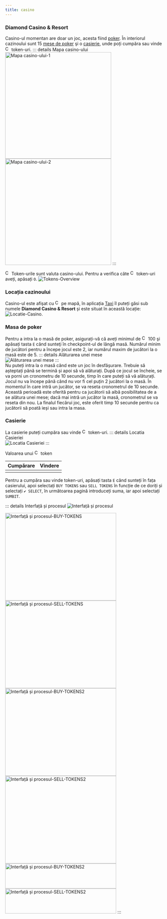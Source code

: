 ```yaml
---
title: casino
---
```


### Diamond Casino & Resort
Casino-ul momentan are doar un joc, acesta fiind [poker](./poker.md).
În interiorul cazinoului sunt 15 [mese de poker](#masa-de-poker) şi o [casierie](#casierie), unde poți cumpăra sau vinde <Image src="https://i.imgur.com/V5PL4Jz.png" alt="Casino-Token" width="16" /> token-uri.
::: details Mapa casino-ului
<Image src="https://i.imgur.com/QOyVfwo.png" alt="Mapa casino-ului-1" width="340" heigt="140" /><Image src="https://i.imgur.com/lFAdrvf.png" alt="Mapa casino-ului-2" width="340" heigt="140" />
:::

<Image src="https://i.imgur.com/V5PL4Jz.png" alt="Casino-Token" width="16" /> Token-urile sunt valuta casino-ului.
Pentru a verifica câte <Image src="https://i.imgur.com/V5PL4Jz.png" alt="Casino-Token" width="16" /> token-uri aveți, apăsați `O`.
<Image src="https://i.imgur.com/8D95eLT.png" alt="Tokens-Overview" />




### Locația cazinoului
Casino-ul este afișat cu <Image src="https://i.imgur.com/L1ULg07.png" alt="Casino-Icon" width="16"/> pe mapă, în aplicația [Taxi](../general/phone#taxi) îl puteți găsi sub numele **Diamond Casino & Resort** și este situat în această locație:
<Image src="https://i.imgur.com/uSZIF9w.png" alt="Locatie-Casino" />.

### Masa de poker
Pentru a intra la o masă de poker, asigurați-vă că aveți minimul de <Image src="https://i.imgur.com/V5PL4Jz.png" alt="Casino-Token" width="16" /> 100 şi apăsați tasta `E` când sunteţi în checkpoint-ul de lângă masă. Numărul minim de jucători pentru a începe jocul este 2, iar numărul maxim de jucători la o masă este de 5.
::: details Alăturarea unei mese  
  <Image src="https://i.imgur.com/oxeiV2h.png" alt="Alăturarea unei mese" />
:::  
Nu puteți intra la o masă când este un joc în desfășurare. Trebuie să așteptați până se termină și apoi să vă alăturați. După ce jocul se încheie, se va porni un cronometru de 10 secunde, timp în care puteți să vă alăturați.
Jocul nu va începe până când nu vor fi cel puțin 2 jucători la o masă. În momentul în care intră un jucător, se va reseta cronometrul de 10 secunde. Această perioadă este oferită pentru ca jucătorii să aibă posibilitatea de a se alătura unei mese; dacă mai intră un jucător la masă, cronometrul se va reseta din nou.
La finalul fiecărui joc, este oferit timp 10 secunde pentru ca jucătorii să poată ieși sau intra la masa.


### Casierie

La casierie puteți cumpăra sau vinde <Image src="https://i.imgur.com/V5PL4Jz.png" alt="Casino-Token" width="16" /> token-uri. 
::: details Locatia Casieriei  
  <Image src="https://i.imgur.com/sPESYsp.png" alt="Locatia Casieriei" />
:::  

Valoarea unui <Image src="https://i.imgur.com/V5PL4Jz.png" alt="Casino-Token" width="16" /> token

|       Cumpărare          |          Vindere           |
| :----------------------: | :------------------------: |
|  <Dinero :amount="1" />  | <Dinero :amount="0.95" />  |

Pentru a cumpăra sau vinde token-uri, apăsați tasta `E` când sunteți în fața casierului, apoi selectați `BUY TOKENS` sau `SELL TOKENS` în funcție de ce doriți și selectați `✔️ SELECT`, în următoarea pagină introduceți  suma, iar apoi selectați `SUMBIT`.

::: details Interfață și procesul
<Image src="https://i.imgur.com/VwxGh17.png" alt="Interfață și procesul" />

<Image src="https://i.imgur.com/W0CwHzd.png" alt="Interfață și procesul-BUY-TOKENS" width="356" height="280" /><Image src="https://i.imgur.com/wc8MlTe.png" alt="Interfață și procesul-SELL-TOKENS" width="356" height="280" />
<Image src="https://i.imgur.com/raUeKrb.png" alt="Interfață și procesul-BUY-TOKENS2" width="356" height="280" /><Image src="https://i.imgur.com/aP63D7P.png" alt="Interfață și procesul-SELL-TOKENS2" width="356" height="280" />
<Image src="https://i.imgur.com/mUOfEAt.png" alt="Interfață și procesul-BUY-TOKENS2" width="356" height="80" /><Image src="https://i.imgur.com/dqbX2XC.png" alt="Interfață și procesul-SELL-TOKENS2" width="356" height="80" />
:::
